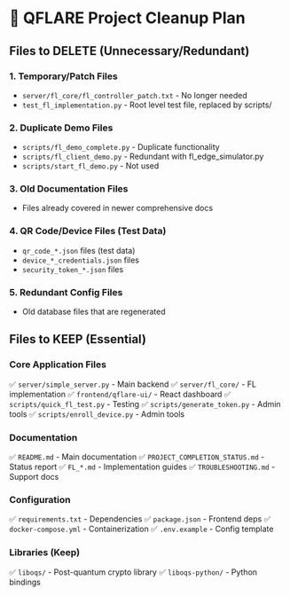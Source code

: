 # 🧹 QFLARE Project Cleanup Plan

## Files to DELETE (Unnecessary/Redundant)

### 1. Temporary/Patch Files
- `server/fl_core/fl_controller_patch.txt` - No longer needed
- `test_fl_implementation.py` - Root level test file, replaced by scripts/

### 2. Duplicate Demo Files  
- `scripts/fl_demo_complete.py` - Duplicate functionality
- `scripts/fl_client_demo.py` - Redundant with fl_edge_simulator.py
- `scripts/start_fl_demo.py` - Not used

### 3. Old Documentation Files
- Files already covered in newer comprehensive docs

### 4. QR Code/Device Files (Test Data)
- `qr_code_*.json` files (test data)
- `device_*_credentials.json` files
- `security_token_*.json` files

### 5. Redundant Config Files
- Old database files that are regenerated

## Files to KEEP (Essential)

### Core Application Files
✅ `server/simple_server.py` - Main backend
✅ `server/fl_core/` - FL implementation
✅ `frontend/qflare-ui/` - React dashboard
✅ `scripts/quick_fl_test.py` - Testing
✅ `scripts/generate_token.py` - Admin tools
✅ `scripts/enroll_device.py` - Admin tools

### Documentation
✅ `README.md` - Main documentation
✅ `PROJECT_COMPLETION_STATUS.md` - Status report
✅ `FL_*.md` - Implementation guides
✅ `TROUBLESHOOTING.md` - Support docs

### Configuration
✅ `requirements.txt` - Dependencies
✅ `package.json` - Frontend deps
✅ `docker-compose.yml` - Containerization
✅ `.env.example` - Config template

### Libraries (Keep)
✅ `liboqs/` - Post-quantum crypto library
✅ `liboqs-python/` - Python bindings
